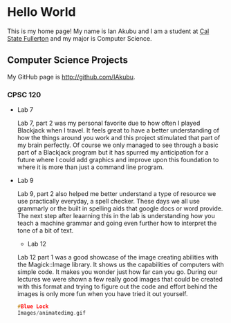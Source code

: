 # Hello World

This is my home page! My name is Ian Akubu and I am a student at [Cal State Fullerton](http://www.fullerton.edu/) and my major is Computer Science.

## Computer Science Projects

My GitHub page is http://github.com/IAkubu.

### CPSC 120

* Lab 7

    Lab 7, part 2 was my personal favorite due to how often I played Blackjack when I travel. It feels great to have a better understanding of how the things around you work and this project stimulated that part of my brain perfectly. Of course we only managed to see through a basic part of a Blackjack program but it has spurred my anticipation for a future where I could add graphics and improve upon this foundation to where it is more than just a command line program.

* Lab 9

   Lab 9, part 2 also helped me better understand a type of resource we use practically everyday, a spell checker. These days we all use grammarly or the built in spelling aids that google docs or word provide. The next step after leaarning this in the lab is understanding how you teach a machine grammar and going even further how to interpret the tone of a bit of text.

   * Lab 12

   Lab 12 part 1 was a good showcase of the image creating abilities with the Magick::Image library. It shows us the capabilities of computers with simple code. It makes you wonder just how far can you go. During our lectures we were shown a few really good images that could be created with this format and trying to figure out the code and effort behind the images is only more fun when you have tried it out yourself.
   ```c
   #Blue Lock
   Images/animatedimg.gif